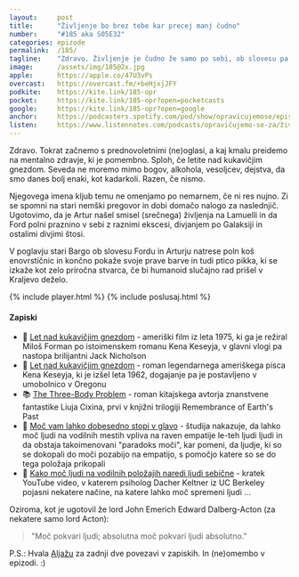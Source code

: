 ```yaml
---
layout: 	post
title:  	"Življenje bo brez tebe kar precej manj čudno"
number: 	"#185 aka S05E32"
categories:	epizode
permalink:	/185/
tagline: 	"Zdravo. Življenje je čudno že samo po sebi, ob slovesu pa Stari Bargo pokaže zakaj se na Lamuelli uporablja ptice pikka, omeni pa tudi Kraljevo deželo."
image:		/assets/img/185@2x.jpg
apple:		https://apple.co/47U3vPs
overcast:	https://overcast.fm/+beHjxjJFY
podkite:	https://kite.link/185-opr
pocket:		https://kite.link/185-opr?open=pocketcasts
google:		https://kite.link/185-opr?open=google
anchor:		https://podcasters.spotify.com/pod/show/opravicujemose/episodes/ivljenje-bo-brez-tebe-kar-precej-manj-udno-e2d2sk1
listen:		https://www.listennotes.com/podcasts/opravičujemo-se-za/življenje-bo-brez-tebe-kar-o2y1IpuANi6/embed/
---
```


Zdravo. Tokrat začnemo s prednovoletnimi (ne)oglasi, a kaj kmalu preidemo na mentalno zdravje, ki je pomembno. Sploh, če letite nad kukavičjim gnezdom. Seveda ne moremo mimo bogov, alkohola, vesoljcev, dejstva, da smo danes bolj enaki, kot kadarkoli. Razen, če nismo. 

Njegovega imena kljub temu ne omenjamo po nemarnem, če ni res nujno. Zi se spomni na stari nemški pregovor in dobi domačo nalogo za naslednjič. Ugotovimo, da je Artur našel smisel (srečnega) življenja na Lamuelli in da Ford polni praznino v sebi z raznimi ekscesi, divjanjem po Galaksiji in ostalimi divjimi štosi. 

V poglavju stari Bargo ob slovesu Fordu in Arturju natrese poln koš enovrstičnic in končno pokaže svoje prave barve in tudi ptico pikka, ki se izkaže kot zelo priročna stvarca, če bi humanoid slučajno rad prišel v Kraljevo deželo. 

{% include player.html %}
{% include poslusaj.html %}

<!--break-->

#### Zapiski

- 🍿 [Let nad kukavičjim gnezdom](https://en.wikipedia.org/wiki/One_Flew_Over_the_Cuckoo%27s_Nest_(novel)) - ameriški film iz leta 1975, ki ga je režiral Miloš Forman po istoimenskem romanu Kena Keseyja, v glavni vlogi pa nastopa brilijantni Jack Nicholson 
- 📘 [Let nad kukavičjim gnezdom](https://en.wikipedia.org/wiki/One_Flew_Over_the_Cuckoo%27s_Nest_(novel)) - roman legendarnega ameriškega pisca Kena Keseyja, ki je izšel leta 1962, dogajanje pa je postavljeno v umobolnico v Oregonu 
- 📚 [The Three-Body Problem](https://en.wikipedia.org/wiki/The_Three-Body_Problem_(novel)) - roman kitajskega avtorja znanstvene fantastike Liuja Cixina, prvi v knjižni trilogiji Remembrance of Earth's Past 
- 🧠 [Moč vam lahko dobesedno stopi v glavo](https://www.insider.com/does-power-cause-brain-damage-2017-6) -  študija nakazuje, da lahko moč ljudi na vodilnih mestih vpliva na raven empatije le-teh ljudi ljudi in da obstaja takoimenovani "paradoks moči", kar pomeni, da ljudje, ki so se dokopali do moči pozabijo na empatijo, s pomočjo katere so se do tega položaja prikopali
- 💪 [Kako moč ljudi na vodilnih položajih naredi ljudi sebične](https://www.youtube.com/watch?v=0vvl46PmCfE) - kratek YouTube video, v katerem psiholog Dacher Keltner iz UC Berkeley pojasni nekatere načine, na katere lahko moč spremeni ljudi ...

Oziroma, kot je ugotovil že lord John Emerich Edward Dalberg-Acton (za nekatere samo lord Acton):

> "Moč pokvari ljudi; absolutna moč pokvari ljudi absolutno."

P.S.: Hvala [Aljažu](https://twitter.com/aljazprusnik) za zadnji dve povezavi v zapiskih. In (ne)omembo v epizodi. :) 